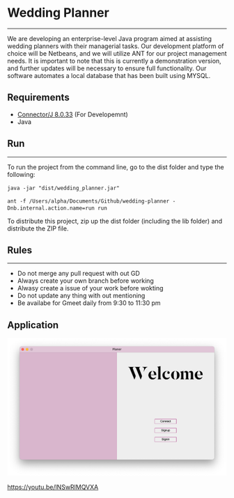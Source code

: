 # Wedding Planner
---
We are developing an enterprise-level Java program aimed at assisting wedding planners with their managerial tasks. Our development platform of choice will be Netbeans, and we will utilize ANT for our project management needs. It is important to note that this is currently a demonstration version, and further updates will be necessary to ensure full functionality. Our software automates a local database that has been built using MYSQL.

## Requirements
- [Connector/J 8.0.33](https://dev.mysql.com/downloads/connector/j/) (For Developemnt) 
- Java 

## Run
---
To run the project from the command line, go to the dist folder and
type the following:

```
java -jar "dist/wedding_planner.jar"
``` 

```
ant -f /Users/alpha/Documents/Github/wedding-planner -Dnb.internal.action.name=run run
```

To distribute this project, zip up the dist folder (including the lib folder)
and distribute the ZIP file.


## Rules
--- 
* Do not merge any pull request with out GD
* Always create your own branch before working
* Alwasy create a issue of your work before wokting 
* Do not update any thing with out mentioning 
* Be availabe for Gmeet daily from 9:30 to 11:30 pm

## Application

<img src="src/icon/windowview.png">

https://youtu.be/lNSwRlMQVXA
